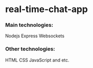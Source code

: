 # real-time-chat-app

### Main technologies:

Nodejs Express Websockets

### Other technologies:

HTML CSS JavaScript and etc.
